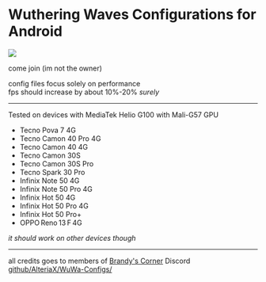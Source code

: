 # Wuthering Waves Configurations for Android

[<img src="https://discord.com/api/guilds/798954204420112454/widget.png?style=banner2">](https://discord.gg/gczjQvgzWE)

come join (im not the owner)

config files focus solely on performance \
fps should increase by about 10%-20% _surely_

---

Tested on devices with MediaTek Helio G100 with Mali-G57 GPU
+ Tecno Pova 7 4G
+ Tecno Camon 40 Pro 4G
+ Tecno Camon 40 4G
+ Tecno Camon 30S
+ Tecno Camon 30S Pro
+ Tecno Spark 30 Pro
+ Infinix Note 50 4G
+ Infinix Note 50 Pro 4G
+ Infinix Hot 50 4G
+ Infinix Hot 50 Pro 4G
+ Infinix Hot 50 Pro+
+ OPPO Reno 13 F 4G

_it should work on other devices though_

---

all credits goes to members of [Brandy's Corner](https://discord.gg/gczjQvgzWE) Discord \
[github/AlteriaX/WuWa-Configs/](https://github.com/AlteriaX/WuWa-Configs/)
